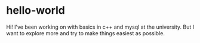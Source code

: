 # hello-world
Hi! I've been working on with basics in c++ and mysql at the university. But I want to explore more and try to make things easiest as possible.

